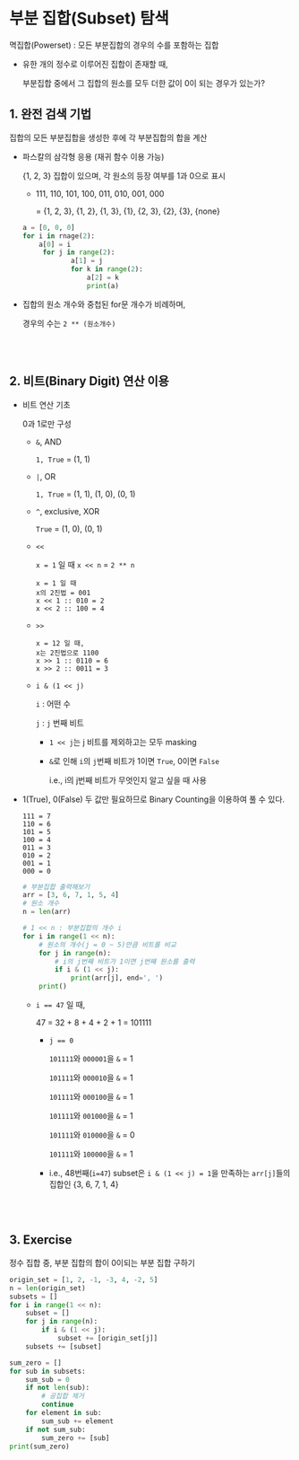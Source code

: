 # 부분 집합(Subset) 탐색

멱집합(Powerset) : 모든 부분집합의 경우의 수를 포함하는 집합

- 유한 개의 정수로 이루어진 집합이 존재할 때,

  부분집합 중에서 그 집합의 원소를 모두 더한 값이 0이 되는 경우가 있는가?

## 1. 완전 검색 기법

집합의 모든 부분집합을 생성한 후에 각 부분집합의 합을 계산

  - 파스칼의 삼각형 응용 (재귀 함수 이용 가능)

    {1, 2, 3} 집합이 있으며, 각 원소의 등장 여부를 1과 0으로 표시

    - 111, 110, 101, 100, 011, 010, 001, 000

      = {1, 2, 3}, {1, 2}, {1, 3}, {1}, {2, 3}, {2}, {3}, {none}

    ```python
    a = [0, 0, 0]
    for i in rnage(2):
        a[0] = i
         for j in range(2):
                a[1] = j
                for k in range(2):
                    a[2] = k
    				print(a)
    ```

- 집합의 원소 개수와 중첩된 for문 개수가 비례하며,

  경우의 수는 `2 ** (원소개수)`

<br>

<br>

## 2. 비트(Binary Digit) 연산 이용

- 비트 연산 기초

  0과 1로만 구성

  - `&`, AND

    `1, True` = (1, 1)

  - `|`, OR

    `1, True` = (1, 1), (1, 0), (0, 1)

  - `^`, exclusive, XOR

    `True` = (1, 0), (0, 1)

  - `<<`

    `x = 1` 일 때 `x << n` = `2 ** n`

    ```
    x = 1 일 때
    x의 2진법 = 001
    x << 1 :: 010 = 2
    x << 2 :: 100 = 4
    ```

  - `>>`

    ```
    x = 12 일 때,
    x는 2진법으로 1100
    x >> 1 :: 0110 = 6
    x >> 2 :: 0011 = 3 
    ```

  - `i & (1 << j)`

    `i` : 어떤 수

    `j` : `j` 번째 비트

    - `1 << j`는 j 비트를 제외하고는 모두 masking

    - `&`로 인해 `i`의 `j`번째 비트가 1이면 `True`, 0이면 `False`

      i.e., i의 j번째 비트가 무엇인지 알고 싶을 때 사용

- 1(True), 0(False) 두 값만 필요하므로 Binary Counting을 이용하여 풀 수 있다.

  ```
  111 = 7
  110 = 6
  101 = 5
  100 = 4
  011 = 3
  010 = 2
  001 = 1
  000 = 0
  ```

  ```python
  # 부분집합 출력해보기
  arr = [3, 6, 7, 1, 5, 4]
  # 원소 개수
  n = len(arr)
  
  # 1 << n : 부분집합의 개수 i
  for i in range(1 << n):
      # 원소의 개수(j = 0 ~ 5)만큼 비트를 비교
      for j in range(n):
          # i의 j번째 비트가 1이면 j번째 원소를 출력
          if i & (1 << j):
              print(arr[j], end=', ')
      print()
  ```

  - `i == 47` 일 때,

    47 = 32 + 8 + 4  + 2 + 1 = 101111

    - `j == 0`

      `101111`와 `000001`을 `&` = 1

      `101111`와 `000010`을 `&` = 1

      `101111`와 `000100`을 `&` = 1

      `101111`와 `001000`을 `&` = 1

      `101111`와 `010000`을 `&` = 0

      `101111`와 `100000`을 `&` = 1

    - i.e., 48번째(`i=47`) subset은 `i & (1 << j) = 1`을 만족하는 `arr[j]`들의 집합인 {3, 6, 7, 1, 4}

<br>

<br>

## 3. Exercise

정수 집합 중, 부분 집합의 합이 0이되는 부분 집합 구하기

```python
origin_set = [1, 2, -1, -3, 4, -2, 5]
n = len(origin_set)
subsets = []
for i in range(1 << n):
    subset = []
    for j in range(n):
        if i & (1 << j):
            subset += [origin_set[j]]
    subsets += [subset]

sum_zero = []
for sub in subsets:
    sum_sub = 0
    if not len(sub):
        # 공집합 제거
        continue
    for element in sub:
        sum_sub += element
    if not sum_sub:
        sum_zero += [sub]
print(sum_zero)
```